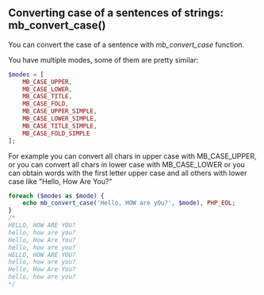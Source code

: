 ## Converting case of a sentences of strings: mb_convert_case()

You can convert the case of a sentence with *mb_convert_case* function.

You have multiple modes, some of them are pretty similar:

```php
$modes = [
    MB_CASE_UPPER,
    MB_CASE_LOWER,
    MB_CASE_TITLE,
    MB_CASE_FOLD,
    MB_CASE_UPPER_SIMPLE,
    MB_CASE_LOWER_SIMPLE,
    MB_CASE_TITLE_SIMPLE,
    MB_CASE_FOLD_SIMPLE
];
```

For example you can convert all chars in upper case with MB_CASE_UPPER, or you can convert all chars in lower case with MB_CASE_LOWER or you can obtain words with the first letter upper case and all others with lower case like "Hello, How Are You?"

```php
foreach ($modes as $mode) {
    echo mb_convert_case('Hello, HOW are yOu?', $mode), PHP_EOL;
}
/*
HELLO, HOW ARE YOU?
hello, how are you?
Hello, How Are You?
hello, how are you?
HELLO, HOW ARE YOU?
hello, how are you?
Hello, How Are You?
hello, how are you?
*/
```


